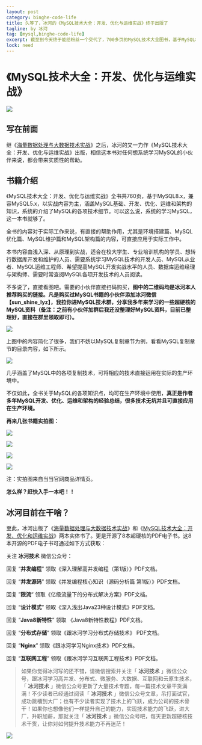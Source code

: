 ```yaml
---
layout: post
category: binghe-code-life
title: 久等了，冰河的《MySQL技术大全：开发、优化与运维实战》终于出版了
tagline: by 冰河
tag: [mysql,binghe-code-life]
excerpt: 截至到今天终于能给粉丝一个交代了，700多页的MySQL技术大全图书，基于MySQL8.x，兼容MySQL5.x，以实战内容为主，涵盖MySQL基础、开发、优化、运维和架构的知识，系统的介绍了MySQL的各项技术细节。可以这么说，系统的学习MySQL，这一本书就够了。全书的内容对于实际工作来说，有直接的帮助作用，尤其是环境搭建篇、MySQL优化篇、MySQL维护篇和MySQL架构篇的内容，可直接应用于实际工作中。
lock: need
---
```


# 《MySQL技术大全：开发、优化与运维实战》

![](https://img-blog.csdnimg.cn/20201229221657688.jpg)

## 写在前面

继《[海量数据处理与大数据技术实战](</md/knowledge/book/2022-03-29-海量数据处理与大数据技术实战.md>)》之后，冰河的又一力作《MySQL技术大全：开发、优化与运维实战》出版，相信这本书对任何想系统学习MySQL的小伙伴来说，都会带来实质性的帮助。

## 书籍介绍

《MySQL技术大全：开发、优化与运维实战》全书共760页，基于MySQL8.x，兼容MySQL5.x，以实战内容为主，涵盖MySQL基础、开发、优化、运维和架构的知识，系统的介绍了MySQL的各项技术细节。可以这么说，系统的学习MySQL，这一本书就够了。

全书的内容对于实际工作来说，有直接的帮助作用，尤其是环境搭建篇、MySQL优化篇、MySQL维护篇和MySQL架构篇的内容，可直接应用于实际工作中。

本书内容由浅入深、从原理到实战，适合在校大学生、专业培训机构的学员、想转行数据库开发和维护的人员、需要系统学习MySQL技术的开发人员、MySQL从业者、MySQL运维工程师、希望提高MySQL开发实战水平的人员、数据库运维经理与架构师、需要时常查阅MySQL各项开发技术的人员阅读。

不多说了，直接看图吧。需要的小伙伴直接扫码购买，**图中的二维码均是冰河本人推荐购买的链接。凡是购买过MySQL书籍的小伙伴添加冰河微信【sun_shine_lyz】，我拉你进MySQL技术群，分享我多年来学习的一些超硬核的MySQL资料（备注：之前有小伙伴加群后我还没整理好MySQL资料，目前已整理好，直接在群里领取即可）。**

![](https://img-blog.csdnimg.cn/2020122922172282.jpg)


上图中的内容简化了很多，我们不妨以MySQL复制章节为例，看看MySQL复制章节的目录内容，如下所示。

![](https://img-blog.csdnimg.cn/20201229221737489.jpg)


几乎涵盖了MySQL中的各项复制技术，可将相应的技术直接运用在实际的生产环境中。

不仅如此，全书关于MySQL的各项知识点，均可在生产环境中使用，**真正是作者多年MySQL开发、优化、运维和架构的经验总结，很多技术无坑并且可直接应用在生产环境。**

**再来几张书籍实拍图：**

![](https://img-blog.csdnimg.cn/20201229221750803.jpg)

![](https://img-blog.csdnimg.cn/20201229221801677.jpg)


![](https://img-blog.csdnimg.cn/20201229221811345.jpg)


![](https://img-blog.csdnimg.cn/20201229221819786.jpg)


注：实拍图来自当当官网商品详情页。

**怎么样？赶快入手一本吧！！**

## 冰河目前在干啥？

至此，冰河出版了《[海量数据处理与大数据技术实战](</md/knowledge/book/2022-03-29-海量数据处理与大数据技术实战.md>)》和《[MySQL技术大全：开发、优化和运维实战](</md/knowledge/book/2022-03-29-MySQL技术大全.md>)》两本实体书了。更是开源了8本超硬核的PDF电子书。这8本开源的PDF电子书可通过如下方式获取：

关注 **冰河技术** 微信公众号：

回复 “**并发编程**” 领取《深入理解高并发编程（第1版）》PDF文档。

回复 “**并发源码**” 领取《并发编程核心知识（源码分析篇 第1版）》PDF文档。

回复 ”**限流**“ 领取《亿级流量下的分布式解决方案》PDF文档。

回复 “**设计模式**” 领取《深入浅出Java23种设计模式》PDF文档。

回复 “**Java8新特性**” 领取 《Java8新特性教程》PDF文档。

回复 “**分布式存储**” 领取《跟冰河学习分布式存储技术》 PDF文档。

回复 “**Nginx**” 领取《跟冰河学习Nginx技术》PDF文档。

回复 “**互联网工程**” 领取《跟冰河学习互联网工程技术》PDF文档。

> 如果你觉得冰河写的还不错，请微信搜索并关注「 **冰河技术** 」微信公众号，跟冰河学习高并发、分布式、微服务、大数据、互联网和云原生技术，「 **冰河技术** 」微信公众号更新了大量技术专题，每一篇技术文章干货满满！不少读者已经通过阅读「 **冰河技术** 」微信公众号文章，吊打面试官，成功跳槽到大厂；也有不少读者实现了技术上的飞跃，成为公司的技术骨干！如果你也想像他们一样提升自己的能力，实现技术能力的飞跃，进大厂，升职加薪，那就关注「 **冰河技术** 」微信公众号吧，每天更新超硬核技术干货，让你对如何提升技术能力不再迷茫！


![](https://img-blog.csdnimg.cn/20200906013715889.png)

